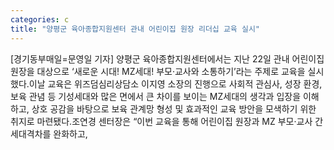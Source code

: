 ```yaml
---
categories: c
title: "양평군 육아종합지원센터 관내 어린이집 원장 리더십 교육 실시"
---
```

[경기동부매일=문영일 기자] 양평군 육아종합지원센터에서는 지난 22일 관내 어린이집 원장을 대상으로 ‘새로운 시대! MZ세대! 부모·교사와 소통하기’라는 주제로 교육을 실시했다.이날 교육은 위즈덤심리상담소 이지영 소장의 진행으로 사회적 관심사, 성장 환경, 보육 관념 등 기성세대와 많은 면에서 큰 차이를 보이는 MZ세대의 생각과 입장을 이해하고, 상호 공감을 바탕으로 보육 관계망 형성 및 효과적인 교육 방안을 모색하기 위한 취지로 마련됐다.조연경 센터장은 “이번 교육을 통해 어린이집 원장과 MZ 부모·교사 간 세대격차를 완화하고,